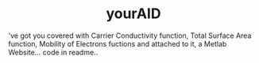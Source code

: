 <h1 align="center"> yourAID </h1>
've got you covered with Carrier Conductivity function, Total Surface Area function, Mobility of Electrons fuctions and attached to it, a Metlab Website...
code in readme..
